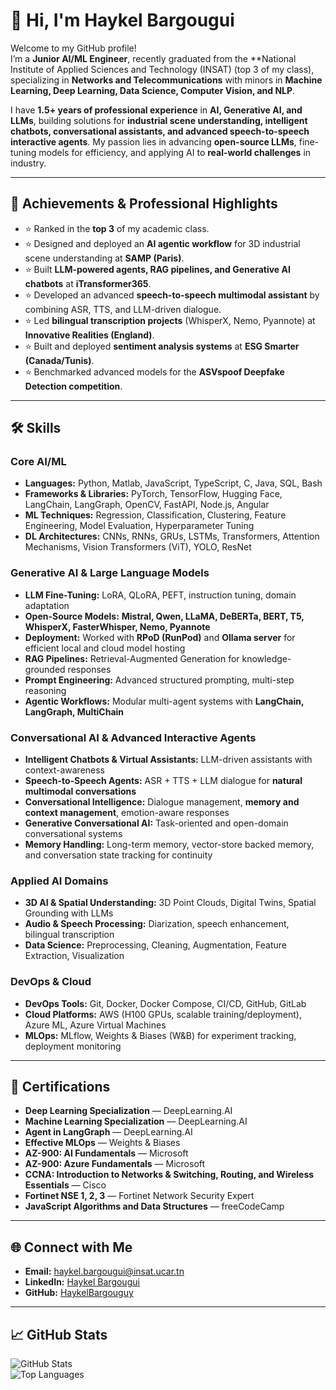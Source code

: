 # 👋 Hi, I'm Haykel Bargougui  

Welcome to my GitHub profile!  
I’m a **Junior AI/ML Engineer**, recently graduated from the **National Institute of Applied Sciences and Technology (INSAT) (top 3 of my class), specializing in **Networks and Telecommunications** with minors in **Machine Learning, Deep Learning, Data Science, Computer Vision, and NLP**.  

I have **1.5+ years of professional experience** in **AI, Generative AI, and LLMs**, building solutions for **industrial scene understanding, intelligent chatbots, conversational assistants, and advanced speech-to-speech interactive agents**. My passion lies in advancing **open-source LLMs**, fine-tuning models for efficiency, and applying AI to **real-world challenges** in industry.  

---

## 🚀 Achievements & Professional Highlights  
- ⭐ Ranked in the **top 3** of my academic class.  
- ⭐ Designed and deployed an **AI agentic workflow** for 3D industrial scene understanding at **SAMP (Paris)**.  
- ⭐ Built **LLM-powered agents, RAG pipelines, and Generative AI chatbots** at **iTransformer365**.  
- ⭐ Developed an advanced **speech-to-speech multimodal assistant** by combining ASR, TTS, and LLM-driven dialogue.  
- ⭐ Led **bilingual transcription projects** (WhisperX, Nemo, Pyannote) at **Innovative Realities (England)**.  
- ⭐ Built and deployed **sentiment analysis systems** at **ESG Smarter (Canada/Tunis)**.  
- ⭐ Benchmarked advanced models for the **ASVspoof Deepfake Detection competition**.  

---

## 🛠️ Skills  

### Core AI/ML  
- **Languages:** Python, Matlab, JavaScript, TypeScript, C, Java, SQL, Bash  
- **Frameworks & Libraries:** PyTorch, TensorFlow, Hugging Face, LangChain, LangGraph, OpenCV, FastAPI, Node.js, Angular  
- **ML Techniques:** Regression, Classification, Clustering, Feature Engineering, Model Evaluation, Hyperparameter Tuning  
- **DL Architectures:** CNNs, RNNs, GRUs, LSTMs, Transformers, Attention Mechanisms, Vision Transformers (ViT), YOLO, ResNet  

### Generative AI & Large Language Models  
- **LLM Fine-Tuning:** LoRA, QLoRA, PEFT, instruction tuning, domain adaptation  
- **Open-Source Models:** **Mistral, Qwen, LLaMA, DeBERTa, BERT, T5, WhisperX, FasterWhisper, Nemo, Pyannote**  
- **Deployment:** Worked with **RPoD (RunPod)** and **Ollama server** for efficient local and cloud model hosting  
- **RAG Pipelines:** Retrieval-Augmented Generation for knowledge-grounded responses  
- **Prompt Engineering:** Advanced structured prompting, multi-step reasoning  
- **Agentic Workflows:** Modular multi-agent systems with **LangChain, LangGraph, MultiChain**  

### Conversational AI & Advanced Interactive Agents  
- **Intelligent Chatbots & Virtual Assistants:** LLM-driven assistants with context-awareness  
- **Speech-to-Speech Agents:** ASR + TTS + LLM dialogue for **natural multimodal conversations**  
- **Conversational Intelligence:** Dialogue management, **memory and context management**, emotion-aware responses  
- **Generative Conversational AI:** Task-oriented and open-domain conversational systems  
- **Memory Handling:** Long-term memory, vector-store backed memory, and conversation state tracking for continuity  

### Applied AI Domains  
- **3D AI & Spatial Understanding:** 3D Point Clouds, Digital Twins, Spatial Grounding with LLMs  
- **Audio & Speech Processing:** Diarization, speech enhancement, bilingual transcription  
- **Data Science:** Preprocessing, Cleaning, Augmentation, Feature Extraction, Visualization  

### DevOps & Cloud  
- **DevOps Tools:** Git, Docker, Docker Compose, CI/CD, GitHub, GitLab  
- **Cloud Platforms:** AWS (H100 GPUs, scalable training/deployment), Azure ML, Azure Virtual Machines  
- **MLOps:** MLflow, Weights & Biases (W&B) for experiment tracking, deployment monitoring  

---

## 📜 Certifications  
- **Deep Learning Specialization** — DeepLearning.AI  
- **Machine Learning Specialization** — DeepLearning.AI  
- **Agent in LangGraph** — DeepLearning.AI  
- **Effective MLOps** — Weights & Biases  
- **AZ-900: AI Fundamentals** — Microsoft  
- **AZ-900: Azure Fundamentals** — Microsoft  
- **CCNA: Introduction to Networks & Switching, Routing, and Wireless Essentials** — Cisco  
- **Fortinet NSE 1, 2, 3** — Fortinet Network Security Expert  
- **JavaScript Algorithms and Data Structures** — freeCodeCamp  

---

## 🌐 Connect with Me  
- **Email:** [haykel.bargougui@insat.ucar.tn](mailto:haykel.bargougui@insat.ucar.tn)  
- **LinkedIn:** [Haykel Bargougui](https://www.linkedin.com/in/haykel-bargougui-63bbb1245/)  
- **GitHub:** [HaykelBargouguy](https://github.com/HaykelBargouguy)  

---

## 📈 GitHub Stats  
![GitHub Stats](https://github-readme-stats.vercel.app/api?username=HaykelBargouguy&show_icons=true&theme=default)  
![Top Languages](https://github-readme-stats.vercel.app/api/top-langs/?username=HaykelBargouguy&layout=compact)  
